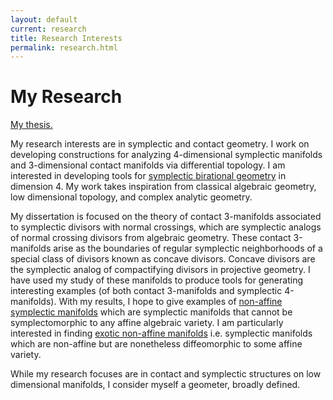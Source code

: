 ```yaml
---
layout: default
current: research
title: Research Interests
permalink: research.html
---
```

<div class="special jumbotron">
  <div class="container">
<h1>My Research</h1>
<p><a href="https://www.proquest.com/dissertations-theses/normal-crossing-divisors-symplectic-4-manifolds/docview/3097695937/se-2">My thesis.</a></p>
    
<p> My research interests are in symplectic and contact geometry. I work on developing constructions for analyzing 4-dimensional symplectic manifolds and 3-dimensional contact manifolds via differential topology. I am interested in developing tools for <a href="https://arxiv.org/abs/0906.3265">symplectic birational geometry</a> in dimension 4. My work takes inspiration from classical algebraic geometry, low dimensional topology, and complex analytic geometry. 

<p> My dissertation is focused on the theory of contact 3-manifolds associated to symplectic divisors with normal crossings, which are symplectic analogs of normal crossing divisors from algebraic geometry. These contact 3-manifolds arise as the boundaries of regular symplectic neighborhoods of a special class of divisors known as concave divisors. Concave divisors are the symplectic analog of compactifying divisors in projective geometry. I have used my 
study of these manifolds to produce tools for generating interesting examples (of both contact 3-manifolds and symplectic 4-manifolds). With my results, 
I hope to give examples of <u>non-affine symplectic manifolds</u> which are symplectic manifolds that cannot be symplectomorphic to any affine algebraic variety. I am particularly interested in finding <u>exotic non-affine manifolds</u> i.e. symplectic manifolds which are non-affine but are nonetheless diffeomorphic to some affine variety.

<p> While my research focuses are in contact and symplectic structures on low dimensional manifolds, I consider myself a geometer, broadly defined. 
